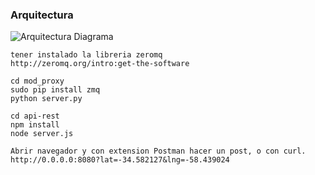 ### Arquitectura

![Arquitectura Diagrama](http://oi57.tinypic.com/vrsboi.jpg)

```
tener instalado la libreria zeromq
http://zeromq.org/intro:get-the-software

cd mod_proxy
sudo pip install zmq
python server.py

cd api-rest 
npm install
node server.js

Abrir navegador y con extension Postman hacer un post, o con curl.
http://0.0.0.0:8080?lat=-34.582127&lng=-58.439024

```